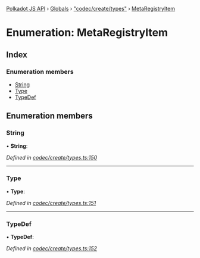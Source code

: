 [Polkadot JS API](../README.md) › [Globals](../globals.md) › ["codec/create/types"](../modules/_codec_create_types_.md) › [MetaRegistryItem](_codec_create_types_.metaregistryitem.md)

# Enumeration: MetaRegistryItem

## Index

### Enumeration members

* [String](_codec_create_types_.metaregistryitem.md#string)
* [Type](_codec_create_types_.metaregistryitem.md#type)
* [TypeDef](_codec_create_types_.metaregistryitem.md#typedef)

## Enumeration members

###  String

• **String**:

*Defined in [codec/create/types.ts:150](https://github.com/polkadot-js/api/blob/022c7ea645/packages/types/src/codec/create/types.ts#L150)*

___

###  Type

• **Type**:

*Defined in [codec/create/types.ts:151](https://github.com/polkadot-js/api/blob/022c7ea645/packages/types/src/codec/create/types.ts#L151)*

___

###  TypeDef

• **TypeDef**:

*Defined in [codec/create/types.ts:152](https://github.com/polkadot-js/api/blob/022c7ea645/packages/types/src/codec/create/types.ts#L152)*
